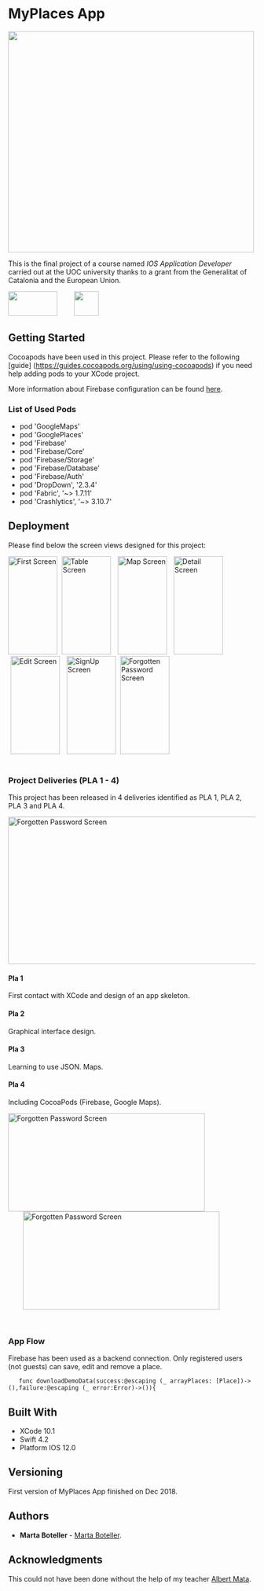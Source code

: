 # MyPlaces App
 <img src="https://github.com/martaboteller/MyPlaces/blob/master/MyPlaces/imagesForReadme/pinkIphonewithApp.png?raw=true" width="500" height="450"> 
 
This is the final project of a course named <i>IOS Application Developer</i> carried out at the UOC university thanks to a 
grant from the Generalitat of Catalonia and the European Union.

<div id="banner">
    <div class="inline-block">
 <img src="https://github.com/martaboteller/MyPlaces/blob/master/MyPlaces/imagesForReadme/PQTM.png?raw=true" width="100" height="50" > 
  <img src="https://github.com/martaboteller/MyPlaces/blob/master/MyPlaces/imagesForReadme/UOC.png?raw=true" width="50" height="50" hspace="30"> 
  </div>
</div>

## Getting Started

Cocoapods have been used in this project. Please refer to the following [guide] (https://guides.cocoapods.org/using/using-cocoapods)
if you need help adding pods to your XCode project.

More information about Firebase configuration can be found [here](https://firebase.google.com/docs/ios/setup).

### List of Used Pods

* pod 'GoogleMaps'
* pod 'GooglePlaces'
* pod 'Firebase'
* pod 'Firebase/Core'
* pod 'Firebase/Storage'
* pod 'Firebase/Database'
* pod 'Firebase/Auth'
* pod 'DropDown', '2.3.4'
* pod 'Fabric', '~> 1.7.11'
* pod 'Crashlytics', '~> 3.10.7'


## Deployment

Please find below the screen views designed for this project:

 <div id="banner">
    <div class="inline-block">
        <img src="https://github.com/martaboteller/MyPlaces/blob/master/MyPlaces/imagesForReadme/1.png?raw=true" width="100" height="200" title="First Screen">
      <img src="https://github.com/martaboteller/MyPlaces/blob/master/MyPlaces/imagesForReadme/2.png?raw=true" width="100" height="200" title="Table Screen" hspace="5">
      <img src="https://github.com/martaboteller/MyPlaces/blob/master/MyPlaces/imagesForReadme/3.png?raw=true" width="100" height="200" title="Map Screen" hspace="5">
<img src="https://github.com/martaboteller/MyPlaces/blob/master/MyPlaces/imagesForReadme/4.png?raw=true" width="100" height="200" title="Detail Screen" hspace="5">
<img src="https://github.com/martaboteller/MyPlaces/blob/master/MyPlaces/imagesForReadme/5.png?raw=true" width="100" height="200" title="Edit Screen" hspace="5">
<img src="https://github.com/martaboteller/MyPlaces/blob/master/MyPlaces/imagesForReadme/7.png?raw=true" width="100" height="200" title="SignUp Screen" hspace="5">
<img src="https://github.com/martaboteller/MyPlaces/blob/master/MyPlaces/imagesForReadme/8.png?raw=true" width="100" height="200" title="Forgotten Password Screen">
    </div>
</div>
&nbsp;

### Project Deliveries (PLA 1 - 4)

This project has been released in 4 deliveries identified as PLA 1, PLA 2, PLA 3 and PLA 4.

<img src="https://github.com/martaboteller/MyPlaces/blob/master/MyPlaces/imagesForReadme/pla1234.png?raw=true" width="600" height="300" title="Forgotten Password Screen">

#### Pla 1
First contact with XCode and design of an app skeleton.
#### Pla 2
Graphical interface design. 
#### Pla 3
Learning to use JSON. Maps. 
#### Pla 4
Including CocoaPods (Firebase, Google Maps). 

 <div id="banner">
    <div class="inline-block">
<img src="https://github.com/martaboteller/MyPlaces/blob/master/MyPlaces/imagesForReadme/interface.png?raw=true" width="400" height="200" title="Forgotten Password Screen">
<img src="https://github.com/martaboteller/MyPlaces/blob/master/MyPlaces/imagesForReadme/icons.png?raw=true" width="400" height="200" title="Forgotten Password Screen" hspace="30">
   </div>
</div>

&nbsp;

### App Flow



Firebase has been used as a backend connection. Only registered users (not guests) can save, edit and remove a place.


```
   func downloadDemoData(success:@escaping (_ arrayPlaces: [Place])->(),failure:@escaping (_ error:Error)->()){
```


## Built With

* XCode 10.1
* Swift 4.2
* Platform IOS 12.0

## Versioning

First version of MyPlaces App finished on Dec 2018.

## Authors

* **Marta Boteller** - [Marta Boteller](https://github.com/martaboteller).


## Acknowledgments

This could not have been done without the help of my teacher [Albert Mata](https://github.com/almata/).

